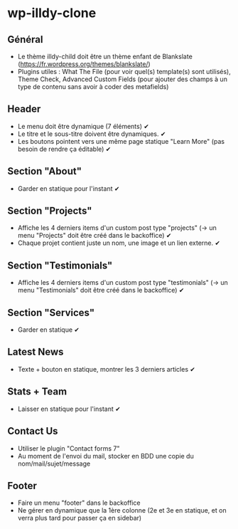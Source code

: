 # wp-illdy-clone
## Général
- Le thème illdy-child doit être un thème enfant de Blankslate (https://fr.wordpress.org/themes/blankslate/)
- Plugins utiles : What The File (pour voir quel(s) template(s) sont utilisés), Theme Check, Advanced Custom Fields (pour ajouter des champs à un type de contenu sans avoir à coder des metafields)
## Header
- Le menu doit être dynamique (7 éléments) ✔
- Le titre et le sous-titre doivent être dynamiques. ✔
- Les boutons pointent vers une même page statique "Learn More" (pas besoin de rendre ça éditable) ✔
## Section "About"
- Garder en statique pour l'instant ✔
## Section "Projects"
- Affiche les 4 derniers items d'un custom post type "projects" (-> un menu "Projects" doit être créé dans le backoffice) ✔
- Chaque projet contient juste un nom, une image et un lien externe. ✔
## Section "Testimonials"
- Affiche les 4 derniers items d'un custom post type "testimonials" (-> un menu "Testimonials" doit être créé dans le backoffice) ✔
## Section "Services"
- Garder en statique ✔
## Latest News
- Texte + bouton en statique, montrer les 3 derniers articles ✔
## Stats + Team
- Laisser en statique pour l'instant ✔
## Contact Us
- Utiliser le plugin "Contact forms 7"
- Au moment de l'envoi du mail, stocker en BDD une copie du nom/mail/sujet/message
## Footer
- Faire un menu "footer" dans le backoffice
- Ne gérer en dynamique que la 1ère colonne (2e et 3e en statique, et on verra plus tard pour passer ça en sidebar)
